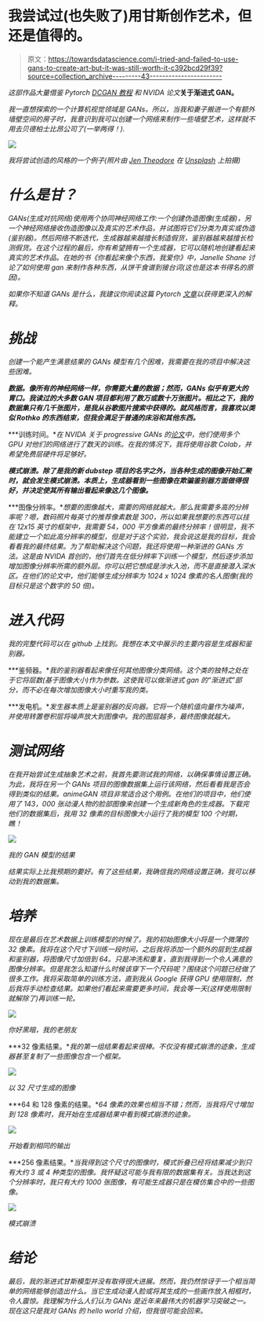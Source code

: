# 我尝试过(也失败了)用甘斯创作艺术，但还是值得的。

> 原文：<https://towardsdatascience.com/i-tried-and-failed-to-use-gans-to-create-art-but-it-was-still-worth-it-c392bcd29f39?source=collection_archive---------43----------------------->

*这部作品大量借鉴 Pytorch* [*DCGAN 教程*](https://pytorch.org/tutorials/beginner/dcgan_faces_tutorial.html) *和 NVIDA 论文*[](https://research.nvidia.com/publication/2017-10_Progressive-Growing-of)**关于渐进式 GAN。**

*我一直想探索的一个计算机视觉领域是 GANs。所以，当我和妻子搬进一个有额外墙壁空间的房子时，我意识到我可以创建一个网络来制作一些墙壁艺术，这样就不用去贝德柏士比昂公司了(一举两得！).*

*![](img/1113c75b14344cd6cb353048230306d5.png)*

*我将尝试创造的风格的一个例子(照片由 [Jen Theodore](https://unsplash.com/@jentheodore?utm_source=unsplash&utm_medium=referral&utm_content=creditCopyText) 在 [Unsplash](https://unsplash.com/s/photos/abstract-art?utm_source=unsplash&utm_medium=referral&utm_content=creditCopyText) 上拍摄)*

# *什么是甘？*

*GANs(生成对抗网络)使用两个协同神经网络工作:一个创建伪造图像(生成器)，另一个神经网络接收伪造图像以及真实的艺术作品，并试图将它们分类为真实或伪造(鉴别器)。然后网络不断迭代，生成器越来越擅长制造假货，鉴别器越来越擅长检测假货。在这个过程的最后，你有希望拥有一个生成器，它可以随机地创建看起来真实的艺术作品。在她的书《你看起来像个东西，我爱你》中，Janelle Shane 讨论了如何使用 gan 来制作各种东西，从饼干食谱到接台词(这也是这本书得名的原因)。*

*如果你不知道 GANs 是什么，我建议你阅读这篇 Pytorch [文章](https://pytorch.org/tutorials/beginner/dcgan_faces_tutorial.html)以获得更深入的解释。*

# *挑战*

*创建一个能产生满意结果的 GANs 模型有几个困难，我需要在我的项目中解决这些困难。*

***数据。像所有的神经网络一样，你需要大量的数据；然而，GANs 似乎有更大的胃口。我读过的大多数 GAN 项目都利用了数万或数十万张图片。相比之下，我的数据集只有几千张图片，是我从谷歌图片搜索中获得的。就风格而言，我喜欢以类似 Rothko 的东西结束，但我会满足于普通的床浴和其他东西。***

***训练时间。**在 NVIDA 关于 progressive GANs 的[论文](https://research.nvidia.com/publication/2017-10_Progressive-Growing-of)中，他们使用多个 GPU 对他们的网络进行了数天的训练。在我的情况下，我将使用谷歌 Colab，并希望免费层硬件将足够好。*

***模式崩溃。除了是我的新 dubstep 项目的名字之外，当各种生成的图像开始汇聚时，就会发生模式崩溃。本质上，生成器看到一些图像在欺骗鉴别器方面做得很好，并决定使其所有输出看起来像这几个图像。***

***图像分辨率。**想要的图像越大，需要的网络就越大。那么我需要多高的分辨率呢？嗯，数码照片每英寸的推荐像素数是 300，所以如果我想要的东西可以挂在 12x15 英寸的框架中，我需要 54，000 平方像素的最终分辨率！很明显，我不能建立一个如此高分辨率的模型，但是对于这个实验，我会说这是我的目标，我会看看我的最终结果。为了帮助解决这个问题，我还将使用一种渐进的 GANs 方法。这是由 NVIDA 首创的，他们首先在低分辨率下训练一个模型，然后逐步添加增加图像分辨率所需的额外层。你可以把它想成是涉水入池，而不是直接潜入深水区。在他们的论文中，他们能够生成分辨率为 1024 x 1024 像素的名人图像(我的目标只是这个数字的 50 倍)。*

# *进入代码*

*我的完整代码可以在 github 上找到。我想在本文中展示的主要内容是生成器和鉴别器。*

***鉴频器。**我的鉴别器看起来像任何其他图像分类网络。这个类的独特之处在于它将层数(基于图像大小)作为参数。这使我可以做渐进式 gan 的“渐进式”部分，而不必在每次增加图像大小时重写我的类。*

***发电机。**发生器本质上是鉴别器的反向器。它将一个随机值向量作为噪声，并使用转置卷积层将噪声放大到图像中。我的图层越多，最终图像就越大。*

# *测试网络*

*在我开始尝试生成抽象艺术之前，我首先要测试我的网络，以确保事情设置正确。为此，我将在另一个 GANs 项目的图像数据集上运行该网络，然后看看我是否会得到类似的结果。animeGAN 项目非常适合这个用例。在他们的项目中，他们使用了 143，000 张动漫人物的脸部图像来创建一个生成新角色的生成器。下载完他们的数据集后，我用 32 像素的目标图像大小运行了我的模型 100 个时期，瞧！*

*![](img/92554ad0ecde2cffc5d6f8ba1edb93b2.png)*

*我的 GAN 模型的结果*

*结果实际上比我预期的要好。有了这些结果，我确信我的网络设置正确，我可以移动到我的数据集。*

# *培养*

*现在是最后在艺术数据上训练模型的时候了。我的初始图像大小将是一个微薄的 32 像素。我将在这个尺寸下训练一段时间，之后我将添加一个额外的层到生成器和鉴别器，将图像尺寸加倍到 64。只是冲洗和重复，直到我得到一个令人满意的图像分辨率。但是我怎么知道什么时候该穿下一个尺码呢？围绕这个问题已经做了很多工作。我将采取简单的训练方法，直到我从 Google 获得 GPU 使用限制，然后我将手动检查结果。如果他们看起来需要更多时间，我会等一天(这样使用限制就解除了)再训练一轮。*

*![](img/b335e3c41d9508573aa57721eef9befc.png)*

*你好黑暗，我的老朋友*

***32 像素结果。**我的第一组结果看起来很棒。不仅没有模式崩溃的迹象，生成器甚至复制了一些图像包含一个框架。*

*![](img/a68ff7a31f29cca880daccd439f61673.png)*

*以 32 尺寸生成的图像*

***64 和 128 像素的结果。**64 像素的效果也相当不错；然而，当我将尺寸增加到 128 像素时，我开始在生成器结果中看到模式崩溃的迹象。*

*![](img/f3a634e976589d0449a499a75c9c822d.png)*

*开始看到相同的输出*

***256 像素结果。**当我得到这个尺寸的图像时，模式折叠已经将结果减少到只有大约 3 或 4 种类型的图像。我怀疑这可能与我有限的数据集有关。当我达到这个分辨率时，我只有大约 1000 张图像，有可能生成器只是在模仿集合中的一些图像。*

*![](img/2b0a03acee8ea8eecf6539ff81dee63a.png)*

*模式崩溃*

# *结论*

*最后，我的渐进式甘斯模型并没有取得很大进展。然而，我仍然惊讶于一个相当简单的网络能够创造出什么。当它生成动漫人脸或将其生成的一些画作放入相框时，令人震惊。我理解为什么人们认为 GANs 是近年来最伟大的机器学习突破之一。现在这只是我对 GANs 的 hello world 介绍，但我很可能会回来。*